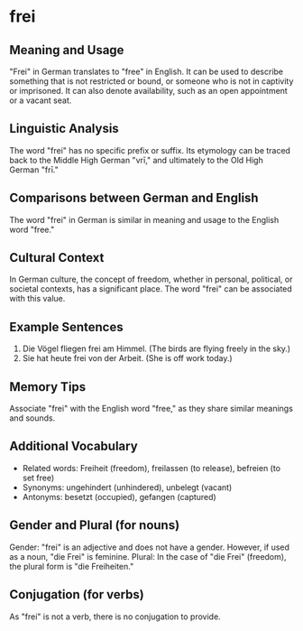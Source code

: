 # frei
## Meaning and Usage
"Frei" in German translates to "free" in English. It can be used to describe something that is not restricted or bound, or someone who is not in captivity or imprisoned. It can also denote availability, such as an open appointment or a vacant seat.

## Linguistic Analysis
The word "frei" has no specific prefix or suffix. Its etymology can be traced back to the Middle High German "vrī," and ultimately to the Old High German "frī." 

## Comparisons between German and English
The word "frei" in German is similar in meaning and usage to the English word "free."

## Cultural Context
In German culture, the concept of freedom, whether in personal, political, or societal contexts, has a significant place. The word "frei" can be associated with this value.

## Example Sentences
1. Die Vögel fliegen frei am Himmel. (The birds are flying freely in the sky.)
2. Sie hat heute frei von der Arbeit. (She is off work today.)

## Memory Tips
Associate "frei" with the English word "free," as they share similar meanings and sounds.

## Additional Vocabulary
- Related words: Freiheit (freedom), freilassen (to release), befreien (to set free)
- Synonyms: ungehindert (unhindered), unbelegt (vacant)
- Antonyms: besetzt (occupied), gefangen (captured)

## Gender and Plural (for nouns)
Gender: "frei" is an adjective and does not have a gender. However, if used as a noun, "die Frei" is feminine.
Plural: In the case of "die Frei" (freedom), the plural form is "die Freiheiten."

## Conjugation (for verbs)
As "frei" is not a verb, there is no conjugation to provide.